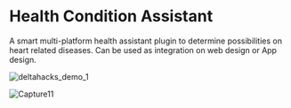 # Health Condition Assistant

A smart multi-platform health assistant plugin to determine possibilities on heart related diseases. 
Can be used as integration on web design or App design. 

![deltahacks_demo_1](https://user-images.githubusercontent.com/56321690/110245187-28869b00-7f30-11eb-8f92-06dc62a0a529.JPG)

![Capture11](https://user-images.githubusercontent.com/56321690/110251192-66de8300-7f4d-11eb-8049-a3400a5d2750.JPG)


